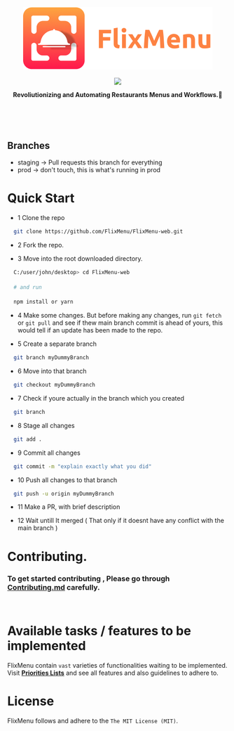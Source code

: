 <a href="https://httpS://twitter.com/flixxmenu"><p align="center">
<img src="https://github.com/FlixMenu/FlixMenu-web/blob/prod/logo.png?raw=true"/>
</p></a>

<a href=""><p align="center">
<img align="center"
src="https://img.shields.io/twitter/follow/flixxmenu?logo=twitter&style=for-the-badge&color=0891b2&labelColor=1c1917"
/>
</p></a>

<p align="center">
  <strong>Revoliutionizing and Automating Restaurants Menus and Workflows.🚀</strong>
</p>

</br>
</br>
</br>

## Branches

- staging -> Pull requests this branch for everything
- prod -> don't touch, this is what's running in prod

# Quick Start

- 1 Clone the repo

```bash
  git clone https://github.com/FlixMenu/FlixMenu-web.git
```
- 2 Fork the repo.

- 3 Move into the root downloaded directory.

```bash
  C:/user/john/desktop> cd FlixMenu-web

  # and run 

  npm install or yarn
```

- 4 Make some changes. But before making any changes, run `git fetch` or `git pull` and see if thew main branch commit is ahead of yours, this would tell if an update has been made to the repo.

- 5 Create a separate branch

```bash
  git branch myDummyBranch
```

- 6 Move into that branch

```bash
  git checkout myDummyBranch
```

- 7 Check if youre actually in the branch which you created

```bash
  git branch
```

- 8 Stage all changes

```bash
  git add .
```

- 9 Commit all changes

```bash
  git commit -m "explain exactly what you did"
```

- 10 Push all changes to that branch

```bash
  git push -u origin myDummyBranch
```

- 11 Make a PR, with brief description

- 12 Wait untill It merged ( That only if it doesnt have any conflict with the main branch )


# Contributing.

### To get started contributing , Please go through [Contributing.md](https://github.com/FlixMenu/FlixMenu-web/blob/staging/Contributing.md) carefully.

</br>

# Available tasks / features to be implemented

FlixMenu contain `vast` varieties of functionalities waiting to be implemented. Visit **[Priorities Lists](https://github.com/FlixMenu/FlixMenu-web/issues/20)** and see all features and also guidelines to adhere to.

# License

FlixMenu follows and adhere to the `The MIT License (MIT)`.